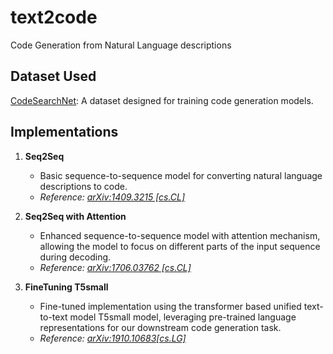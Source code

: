 # text2code
Code Generation from Natural Language descriptions

## Dataset Used
[CodeSearchNet](https://github.com/github/CodeSearchNet): A dataset designed for training code generation models.

## Implementations

1. **Seq2Seq**
   - Basic sequence-to-sequence model for converting natural language descriptions to code.
   - *Reference: [arXiv:1409.3215 [cs.CL]](https://arxiv.org/abs/1409.3215)* 

2. **Seq2Seq with Attention**
   - Enhanced sequence-to-sequence model with attention mechanism, allowing the model to focus on different parts of the input sequence during decoding.
   - *Reference: [arXiv:1706.03762 [cs.CL]](https://arxiv.org/abs/1706.03762)* 

3. **FineTuning T5small**
   - Fine-tuned implementation using the transformer based unified text-to-text model T5small model, leveraging pre-trained language representations for our downstream code generation task.
   - *Reference: [arXiv:1910.10683[cs.LG]](https://arxiv.org/abs/1910.10683)* 
